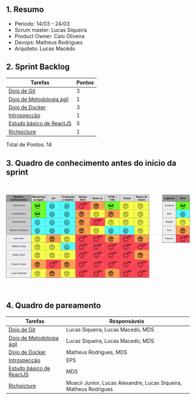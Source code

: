 ## 1. Resumo

- Período: 14/03 - 24/03
- Scrum master: Lucas Siqueira
- Product Owner: Caio Oliveira
- Devops: Matheus Rodrigues
- Arquiteto: Lucas Macêdo

## 2. Sprint Backlog
Tarefas|Pontos
--|--
|[Dojo de Git](https://github.com/fga-eps-mds/2019.1-hora-da-hora/issues/1) | 3
|[Dojo de Metodologia ágil](https://github.com/fga-eps-mds/2019.1-hora-da-hora/issues/2) | 1
|[Dojo de Docker](https://github.com/fga-eps-mds/2019.1-hora-da-hora/issues/3) | 3
|[Introspecção](https://github.com/fga-eps-mds/2019.1-hora-da-hora/issues/4) | 1
|[Estudo básico de ReactJS](https://github.com/fga-eps-mds/2019.1-hora-da-hora/issues/5) | 5
|[Richpicture](https://github.com/fga-eps-mds/2019.1-hora-da-hora/issues/6) | 1


Total de Pontos: 14

## 3. Quadro de conhecimento antes do início da sprint

<br>

![Ilustração do Quadro de Conhecimentos](assets/quadro-conhecimento-0.png)

<br>


## 4. Quadro de pareamento
Tarefas|Responsáveis
--|--
|[Dojo de Git](https://github.com/fga-eps-mds/2019.1-hora-da-hora/issues/1) | Lucas Siqueira, Lucas Macedo, MDS
|[Dojo de Metodologia ágil](https://github.com/fga-eps-mds/2019.1-hora-da-hora/issues/2) | Lucas Siqueira, Lucas Macedo, MDS
|[Dojo de Docker](https://github.com/fga-eps-mds/2019.1-hora-da-hora/issues/3) | Matheus Rodrigues, MDS
|[Introspecção](https://github.com/fga-eps-mds/2019.1-hora-da-hora/issues/4) | EPS
|[Estudo básico de ReactJS](https://github.com/fga-eps-mds/2019.1-hora-da-hora/issues/5) | MDS
|[Richpicture](https://github.com/fga-eps-mds/2019.1-hora-da-hora/issues/6) | Moacir Junior, Lucas Alexandre, Lucas Siqueira, Matheus Rodrigues



